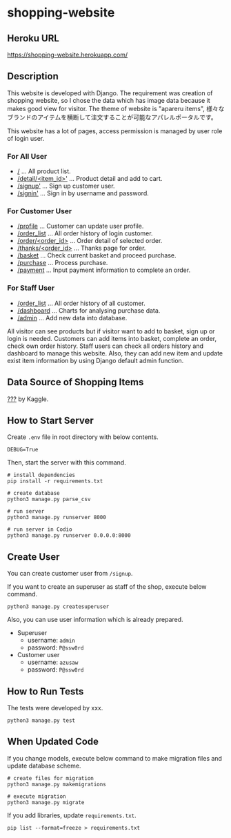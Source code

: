 # shopping-website

## Heroku URL

https://shopping-website.herokuapp.com/

## Description

This website is developed with Django.
The requirement was creation of shopping website, so I chose the data which has image data because it makes good view
for visitor.
The theme of website is "apareru items", 様々なブランドのアイテムを横断して注文することが可能なアパレルポータルです。

This website has a lot of pages, access permission is managed by user role of login user.

### For All User

* [/](https://shopping-website.herokuapp.com/) ... All product list.
* [/detail/<item_id>'](https://shopping-website.herokuapp.com/detail/???) ... Product detail and add to cart.
* [/signup'](https://shopping-website.herokuapp.com/signup) ... Sign up customer user.
* [/signin'](https://shopping-website.herokuapp.com/signin) ... Sign in by username and password.

### For Customer User

* [/profile](https://shopping-website.herokuapp.com/profile) ... Customer can update user profile.
* [/order_list](https://shopping-website.herokuapp.com/order_list) ... All order history of login customer.
* [/order/<order_id>](https://shopping-website.herokuapp.com/order/???) ... Order detail of selected order.
* [/thanks/<order_id>](https://shopping-website.herokuapp.com/thanks/???) ... Thanks page for order.
* [/basket](https://shopping-website.herokuapp.com/basket) ... Check current basket and proceed purchase.
* [/purchase](https://shopping-website.herokuapp.com/purchase) ... Process purchase.
* [/payment](https://shopping-website.herokuapp.com/payment) ... Input payment information to complete an order.

### For Staff User

* [/order_list](https://shopping-website.herokuapp.com/order_list) ... All order history of all customer.
* [/dashboard](https://shopping-website.herokuapp.com/dashboard) ... Charts for analysing purchase data.
* [/admin](https://shopping-website.herokuapp.com/admin/??) ... Add new data into database.

All visitor can see products but if visitor want to add to basket, sign up or login is needed.
Customers can add items into basket, complete an order, check own order history.
Staff users can check all orders history and dashboard to manage this website.
Also, they can add new item and update exist item information by using Django default admin function.

## Data Source of Shopping Items

[???](https://www.kaggle.com/datasets/paramaggarwal/fashion-product-images-dataset)
by Kaggle.

## How to Start Server

Create `.env` file in root directory with below contents.

```.env
DEBUG=True
```

Then, start the server with this command.

```commandline
# install dependencies
pip install -r requirements.txt

# create database
python3 manage.py parse_csv

# run server
python3 manage.py runserver 8000

# run server in Codio
python3 manage.py runserver 0.0.0.0:8000
```

## Create User

You can create customer user from `/signup`.

If you want to create an superuser as staff of the shop, execute below command.

```commandline
python3 manage.py createsuperuser
```

Also, you can use user information which is already prepared.

* Superuser
    * username: `admin`
    * password: `P@ssw0rd`
* Customer user
    * username: `azusaw`
    * password: `P@ssw0rd`

## How to Run Tests

The tests were developed by xxx.

```commandline
python3 manage.py test
```

## When Updated Code

If you change models, execute below command to make migration files and update database scheme.

```commandline
# create files for migration
python3 manage.py makemigrations

# execute migration
python3 manage.py migrate
```

If you add libraries, update `requirements.txt`.

```commandline
pip list --format=freeze > requirements.txt
```